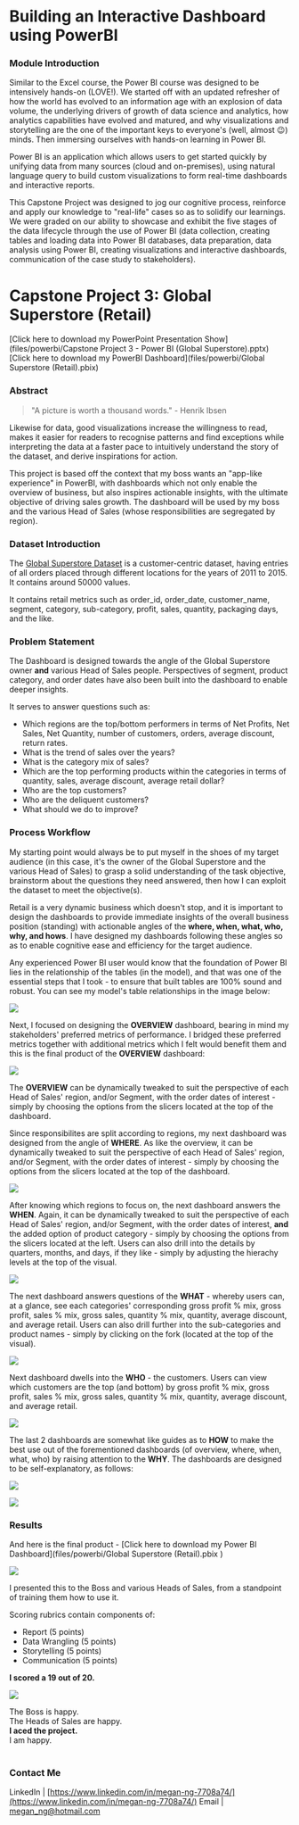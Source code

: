 # Building an Interactive Dashboard using PowerBI


### Module Introduction
Similar to the Excel course, the Power BI course was designed to be intensively hands-on (LOVE!). We started off with an updated refresher of how the world has evolved to an information age with an explosion of data volume, the underlying drivers of growth of data science and analytics, how analytics capabilities have evolved and matured, and why visualizations and storytelling are the one of the important keys to everyone's (well, almost 😉) minds. Then immersing ourselves with hands-on learning in Power BI.

Power BI is an application which allows users to get started quickly by unifying data from many sources (cloud and on-premises), using natural language query to build custom visualizations to form real-time dashboards and interactive reports.

This Capstone Project was designed to jog our cognitive process, reinforce and apply our knowledge to "real-life" cases so as to solidify our learnings. We were graded on our ability to showcase and exhibit the five stages of the data lifecycle through the use of Power BI (data collection, creating tables and loading data into Power BI databases, data preparation, data analysis using Power BI, creating visualizations and interactive dashboards, communication of the case study to stakeholders).

# Capstone Project 3: Global Superstore (Retail)
[Click here to download my PowerPoint Presentation Show](files/powerbi/Capstone Project 3 - Power BI (Global Superstore).pptx)
[Click here to download my PowerBI Dashboard](files/powerbi/Global Superstore (Retail).pbix)

### Abstract
> "A picture is worth a thousand words." - Henrik Ibsen

Likewise for data, good visualizations increase the willingness to read, makes it easier for readers to recognise patterns and find exceptions while interpreting the data at a faster pace to intuitively understand the story of the dataset, and derive inspirations for action.

This project is based off the context that my boss wants an "app-like experience" in PowerBI, with dashboards which not only enable the overview of business, but also inspires actionable insights, with the ultimate objective of driving sales growth. The dashboard will be used by my boss and the various Head of Sales (whose responsibilities are segregated by region).


### Dataset Introduction
The [Global Superstore Dataset](https://data.world/vikas-0731/global-super-store) is a customer-centric dataset, having entries of all orders placed through different locations for the years of 2011 to 2015. It contains around 50000 values.

It contains retail metrics such as order_id, order_date, customer_name, segment, category, sub-category, profit, sales, quantity, packaging days, and the like.


### Problem Statement
The Dashboard is designed towards the angle of the Global Superstore owner **and** various Head of Sales people. Perspectives of segment, product category, and order dates have also been built into the dashboard to enable deeper insights.

It serves to answer questions such as:
* Which regions are the top/bottom performers in terms of Net Profits, Net Sales, Net Quantity, number of customers, orders, average discount, return rates.
* What is the trend of sales over the years?
* What is the category mix of sales?
* Which are the top performing products within the categories in terms of quantity, sales, average discount, average retail dollar?
* Who are the top customers?
* Who are the deliquent customers?
* What should we do to improve?


### Process Workflow
My starting point would always be to put myself in the shoes of my target audience (in this case, it's the owner of the Global Superstore and the various Head of Sales) to grasp a solid understanding of the task objective, brainstorm about the questions they need answered, then how I can exploit the dataset to meet the objective(s).

Retail is a very dynamic business which doesn't stop, and it is important to design the dashboards to provide immediate insights of the overall business position (standing) with actionable angles of the **where, when, what, who, why, and hows**. I have designed my dashboards following these angles so as to enable cognitive ease and efficiency for the target audience.

Any experienced Power BI user would know that the foundation of Power BI lies in the relationship of the tables (in the model), and that was one of the essential steps that I took - to ensure that built tables are 100% sound and robust. You can see my model's table relationships in the image below:

<a href="https://github.com/TheWorldAtMyFingerTips/TheWorldAtMyFingerTips.github.io/blob/master/images/powerbi/Power%20BI%20Model%20Relationship%20Tables.JPG"><img src="images/powerbi/Power BI Model Relationship Tables.JPG?raw=true">
  </a>

Next, I focused on designing the **OVERVIEW** dashboard, bearing in mind my stakeholders' preferred metrics of performance. I bridged these preferred metrics together with additional metrics which I felt would benefit them and this is the final product of the **OVERVIEW** dashboard:

<a href="https://github.com/TheWorldAtMyFingerTips/TheWorldAtMyFingerTips.github.io/blob/master/images/powerbi/Power%20BI%20Global%20Superstore%20-%20Overview.JPG"><img src="images/powerbi/Power BI Global Superstore - Overview.JPG?raw=true">
  </a>

The **OVERVIEW** can be dynamically tweaked to suit the perspective of each Head of Sales' region, and/or Segment, with the order dates of interest - simply by choosing the options from the slicers located at the top of the dashboard.

Since responsibilites are split according to regions, my next dashboard was designed from the angle of **WHERE**. As like the overview, it can be dynamically tweaked to suit the perspective of each Head of Sales' region, and/or Segment, with the order dates of interest - simply by choosing the options from the slicers located at the top of the dashboard.

<a href="https://github.com/TheWorldAtMyFingerTips/TheWorldAtMyFingerTips.github.io/blob/master/images/powerbi/Power%20BI%20Global%20Superstore%20-%20Where.JPG"><img src="images/powerbi/Power BI Global Superstore - Where.JPG?raw=true">
  </a>


After knowing which regions to focus on, the next dashboard answers the **WHEN**. Again, it can be dynamically tweaked to suit the perspective of each Head of Sales' region, and/or Segment, with the order dates of interest, **and** the added option of product category - simply by choosing the options from the slicers located at the left. Users can also drill into the details by quarters, months, and days, if they like - simply by adjusting the hierachy levels at the top of the visual.

<a href="https://github.com/TheWorldAtMyFingerTips/TheWorldAtMyFingerTips.github.io/blob/master/images/powerbi/Power%20BI%20Global%20Superstore%20-%20When%20(NEW).JPG"><img src="images/powerbi/Power BI Global Superstore - When (NEW).JPG?raw=true">
  </a>

The next dashboard answers questions of the **WHAT** - whereby users can, at a glance, see each categories' corresponding gross profit % mix, gross profit, sales % mix, gross sales, quantity % mix, quantity, average discount, and average retail. Users can also drill further into the sub-categories and product names - simply by clicking on the fork (located at the top of the visual).

<img src="images/powerbi/Power-BI-Whatgif.gif?raw=true">

Next dashboard dwells into the **WHO** - the customers. Users can view which customers are the top (and bottom) by gross profit % mix, gross profit, sales % mix, gross sales, quantity % mix, quantity, average discount, and average retail.

<a href="https://github.com/TheWorldAtMyFingerTips/TheWorldAtMyFingerTips.github.io/blob/master/images/powerbi/Power-BI-Whatgif.gif"><img src="images/powerbi/Power BI - Who.gif?raw=true">
  </a>

The last 2 dashboards are somewhat like guides as to **HOW** to make the best use out of the forementioned dashboards (of overview, where, when, what, who) by raising attention to the **WHY**. The dashboards are designed to be self-explanatory, as follows:

<a href="https://github.com/TheWorldAtMyFingerTips/TheWorldAtMyFingerTips.github.io/blob/master/images/powerbi/Power%20BI%20Global%20Superstore%20-%20How1.JPG"><img src="images/powerbi/Power BI Global Superstore - How1.JPG?raw=true">
  </a>


<a href="https://github.com/TheWorldAtMyFingerTips/TheWorldAtMyFingerTips.github.io/blob/master/images/powerbi/Power%20BI%20Global%20Superstore%20-%20How2.JPG"><img src="images/powerbi/Power BI Global Superstore - How2.JPG?raw=true">
  </a>


### Results
And here is the final product - [Click here to download my Power BI Dashboard](files/powerbi/Global Superstore (Retail).pbix
)

<a href="https://github.com/TheWorldAtMyFingerTips/TheWorldAtMyFingerTips.github.io/blob/master/images/powerbi/PowerBI-gif.gif"><img src="images/powerbi/PowerBI-gif.gif?raw=true">
  </a>

I presented this to the Boss and various Heads of Sales, from a standpoint of training them how to use it.



Scoring rubrics contain components of:
* Report (5 points)
* Data Wrangling (5 points)
* Storytelling (5 points)
* Communication (5 points)

**I scored a 19 out of 20.**

<a href="https://github.com/TheWorldAtMyFingerTips/TheWorldAtMyFingerTips.github.io/blob/master/images/powerbi/Capstone%20Project%203%20-%20Scoring%20Rubrics.JPG"><img src="images/powerbi/Capstone Project 3 - Scoring Rubrics.JPG">
  </a>

The Boss is happy.<br/>
The Heads of Sales are happy.<br/>
**I aced the project.**<br/>
I am happy.<br/><br/>


### Contact Me

LinkedIn | [https://www.linkedin.com/in/megan-ng-7708a74/](https://www.linkedin.com/in/megan-ng-7708a74/)
Email | megan_ng@hotmail.com

